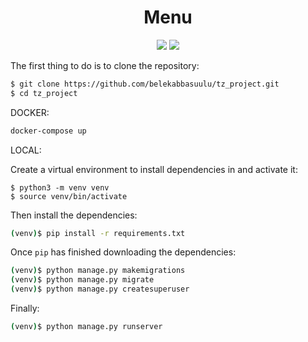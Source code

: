 <h1 align="center">Menu</h1>

<p align="center">
  
<img src="https://img.shields.io/badge/python-v3.9-blue">

<img src="https://img.shields.io/badge/django-4.1.7-green">
 
</p>

The first thing to do is to clone the repository:

```sh
$ git clone https://github.com/belekabbasuulu/tz_project.git
$ cd tz_project
```

DOCKER:
```sh
docker-compose up
```

LOCAL:

Create a virtual environment to install dependencies in and activate it:

```
$ python3 -m venv venv
$ source venv/bin/activate
```

Then install the dependencies:

```sh
(venv)$ pip install -r requirements.txt
```

Once `pip` has finished downloading the dependencies:

```sh
(venv)$ python manage.py makemigrations
(venv)$ python manage.py migrate
(venv)$ python manage.py createsuperuser
```

Finally:
```sh
(venv)$ python manage.py runserver
```